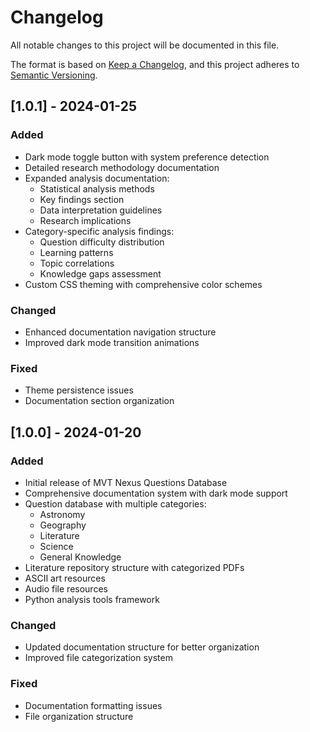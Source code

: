 # Changelog

All notable changes to this project will be documented in this file.

The format is based on [Keep a Changelog](https://keepachangelog.com/en/1.0.0/),
and this project adheres to [Semantic Versioning](https://semver.org/spec/v2.0.0.html).

## [1.0.1] - 2024-01-25

### Added

- Dark mode toggle button with system preference detection
- Detailed research methodology documentation
- Expanded analysis documentation:
  - Statistical analysis methods
  - Key findings section
  - Data interpretation guidelines
  - Research implications
- Category-specific analysis findings:
  - Question difficulty distribution
  - Learning patterns
  - Topic correlations
  - Knowledge gaps assessment
- Custom CSS theming with comprehensive color schemes

### Changed

- Enhanced documentation navigation structure
- Improved dark mode transition animations

### Fixed

- Theme persistence issues
- Documentation section organization

## [1.0.0] - 2024-01-20

### Added

- Initial release of MVT Nexus Questions Database
- Comprehensive documentation system with dark mode support
- Question database with multiple categories:
  - Astronomy
  - Geography
  - Literature
  - Science
  - General Knowledge
- Literature repository structure with categorized PDFs
- ASCII art resources
- Audio file resources
- Python analysis tools framework

### Changed

- Updated documentation structure for better organization
- Improved file categorization system

### Fixed

- Documentation formatting issues
- File organization structure
